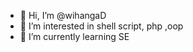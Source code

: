 - 👋 Hi, I’m @wihangaD
- 👀 I’m interested in shell script, php ,oop
- 🌱 I’m currently learning SE

<!---
wihangaD/wihangaD is a ✨ special ✨ repository because its `README.md` (this file) appears on your GitHub profile.
You can click the Preview link to take a look at your changes.
--->
